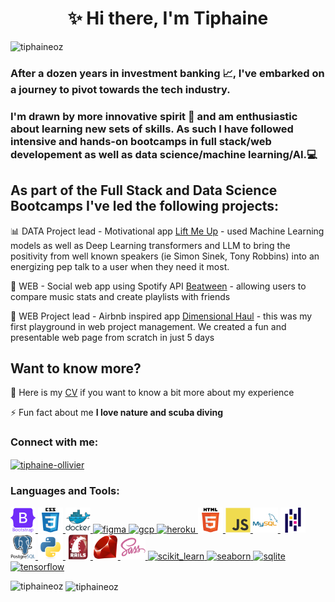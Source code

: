
<h1 align="center"> ✨ Hi there, I'm Tiphaine </h1>
<p align="left"> <img src="https://komarev.com/ghpvc/?username=tiphaineoz&label=Profile%20views&color=0e75b6&style=flat" alt="tiphaineoz" /> </p>
<h3 align="left"> After a dozen years in investment banking 📈, I've embarked on a journey to pivot towards the tech industry. </h3>
<h3 align="left">  I'm drawn by more innovative spirit 🤖 and am enthusiastic about learning new sets of skills. As such I have followed intensive and hands-on bootcamps in full stack/web developement as well as data science/machine learning/AI.💻 </h3>

<h2> As part of the Full Stack and Data Science Bootcamps I've led the following projects: </h2>

📊 DATA Project lead - Motivational app <a href= "https://github.com/Tiphaineoz/Lift_Me_Up">Lift Me Up</a> - used Machine Learning models as well as Deep Learning transformers and LLM to bring the positivity from well known speakers (ie  Simon Sinek, Tony Robbins) into an energizing pep talk to a user when they need it most.

📱 WEB - Social web app using Spotify API <a href = "https://github.com/thefrenchmessiah/beatween">Beatween</a> - allowing users to compare music stats and create playlists with friends

📱 WEB Project lead - Airbnb inspired app <a href= "https://dimensional-haul-623e2c8f5718.herokuapp.com/dimensions">Dimensional Haul</a> - this was my first playground in web project management. We created a fun and presentable web page from scratch in just 5 days

<h2> Want to know more? </h2>  
📄 Here is my <a href="https://www.canva.com/design/DAF_2nVYaX8/B-fH_iR0fWjEr2-YPyEz5Q/edit?utm_content=DAF_2nVYaX8&utm_campaign=designshare&utm_medium=link2&utm_source=sharebutton](https://www.canva.com/design/DAF_2nVYaX8/B-fH_iR0fWjEr2-YPyEz5Q/edit?utm_content=DAF_2nVYaX8&utm_campaign=designshare&utm_medium=link2&utm_source=sharebutton](https://www.canva.com/design/DAF_2nVYaX8/B-fH_iR0fWjEr2-YPyEz5Q/edit?utm_content=DAF_2nVYaX8&utm_campaign=designshare&utm_medium=link2&utm_source=sharebutton">CV</a> if you want to know a bit more about my experience

⚡ Fun fact about me **I love nature and scuba diving**

<h3 align="left">Connect with me:</h3>
<p align="left">
<a href="https://linkedin.com/in/tiphaine-ollivier" target="blank"><img align="center" src="https://raw.githubusercontent.com/rahuldkjain/github-profile-readme-generator/master/src/images/icons/Social/linked-in-alt.svg" alt="tiphaine-ollivier" height="30" width="40" /></a>
</p>

<h3 align="left">Languages and Tools:</h3>
<p align="left"> <a href="https://getbootstrap.com" target="_blank" rel="noreferrer"> <img src="https://raw.githubusercontent.com/devicons/devicon/master/icons/bootstrap/bootstrap-plain-wordmark.svg" alt="bootstrap" width="40" height="40"/> </a> <a href="https://www.w3schools.com/css/" target="_blank" rel="noreferrer"> <img src="https://raw.githubusercontent.com/devicons/devicon/master/icons/css3/css3-original-wordmark.svg" alt="css3" width="40" height="40"/> </a> <a href="https://www.docker.com/" target="_blank" rel="noreferrer"> <img src="https://raw.githubusercontent.com/devicons/devicon/master/icons/docker/docker-original-wordmark.svg" alt="docker" width="40" height="40"/> </a> <a href="https://www.figma.com/" target="_blank" rel="noreferrer"> <img src="https://www.vectorlogo.zone/logos/figma/figma-icon.svg" alt="figma" width="40" height="40"/> </a> <a href="https://cloud.google.com" target="_blank" rel="noreferrer"> <img src="https://www.vectorlogo.zone/logos/google_cloud/google_cloud-icon.svg" alt="gcp" width="40" height="40"/> </a> <a href="https://heroku.com" target="_blank" rel="noreferrer"> <img src="https://www.vectorlogo.zone/logos/heroku/heroku-icon.svg" alt="heroku" width="40" height="40"/> </a> <a href="https://www.w3.org/html/" target="_blank" rel="noreferrer"> <img src="https://raw.githubusercontent.com/devicons/devicon/master/icons/html5/html5-original-wordmark.svg" alt="html5" width="40" height="40"/> </a> <a href="https://developer.mozilla.org/en-US/docs/Web/JavaScript" target="_blank" rel="noreferrer"> <img src="https://raw.githubusercontent.com/devicons/devicon/master/icons/javascript/javascript-original.svg" alt="javascript" width="40" height="40"/> </a> <a href="https://www.mysql.com/" target="_blank" rel="noreferrer"> <img src="https://raw.githubusercontent.com/devicons/devicon/master/icons/mysql/mysql-original-wordmark.svg" alt="mysql" width="40" height="40"/> </a> <a href="https://pandas.pydata.org/" target="_blank" rel="noreferrer"> <img src="https://raw.githubusercontent.com/devicons/devicon/2ae2a900d2f041da66e950e4d48052658d850630/icons/pandas/pandas-original.svg" alt="pandas" width="40" height="40"/> </a> <a href="https://www.postgresql.org" target="_blank" rel="noreferrer"> <img src="https://raw.githubusercontent.com/devicons/devicon/master/icons/postgresql/postgresql-original-wordmark.svg" alt="postgresql" width="40" height="40"/> </a> <a href="https://www.python.org" target="_blank" rel="noreferrer"> <img src="https://raw.githubusercontent.com/devicons/devicon/master/icons/python/python-original.svg" alt="python" width="40" height="40"/> </a> <a href="https://rubyonrails.org" target="_blank" rel="noreferrer"> <img src="https://raw.githubusercontent.com/devicons/devicon/master/icons/rails/rails-original-wordmark.svg" alt="rails" width="40" height="40"/> </a> <a href="https://www.ruby-lang.org/en/" target="_blank" rel="noreferrer"> <img src="https://raw.githubusercontent.com/devicons/devicon/master/icons/ruby/ruby-original.svg" alt="ruby" width="40" height="40"/> </a> <a href="https://sass-lang.com" target="_blank" rel="noreferrer"> <img src="https://raw.githubusercontent.com/devicons/devicon/master/icons/sass/sass-original.svg" alt="sass" width="40" height="40"/> </a> <a href="https://scikit-learn.org/" target="_blank" rel="noreferrer"> <img src="https://upload.wikimedia.org/wikipedia/commons/0/05/Scikit_learn_logo_small.svg" alt="scikit_learn" width="40" height="40"/> </a> <a href="https://seaborn.pydata.org/" target="_blank" rel="noreferrer"> <img src="https://seaborn.pydata.org/_images/logo-mark-lightbg.svg" alt="seaborn" width="40" height="40"/> </a> <a href="https://www.sqlite.org/" target="_blank" rel="noreferrer"> <img src="https://www.vectorlogo.zone/logos/sqlite/sqlite-icon.svg" alt="sqlite" width="40" height="40"/> </a> <a href="https://www.tensorflow.org" target="_blank" rel="noreferrer"> <img src="https://www.vectorlogo.zone/logos/tensorflow/tensorflow-icon.svg" alt="tensorflow" width="40" height="40"/> </a> </p>

<p><img align="left" src="https://github-readme-stats.vercel.app/api/top-langs?username=tiphaineoz&show_icons=true&locale=en&layout=compact" alt="tiphaineoz" /></p>

<p>&nbsp;<img align="center" src="https://github-readme-stats.vercel.app/api?username=tiphaineoz&show_icons=true&locale=en" alt="tiphaineoz" /></p>



